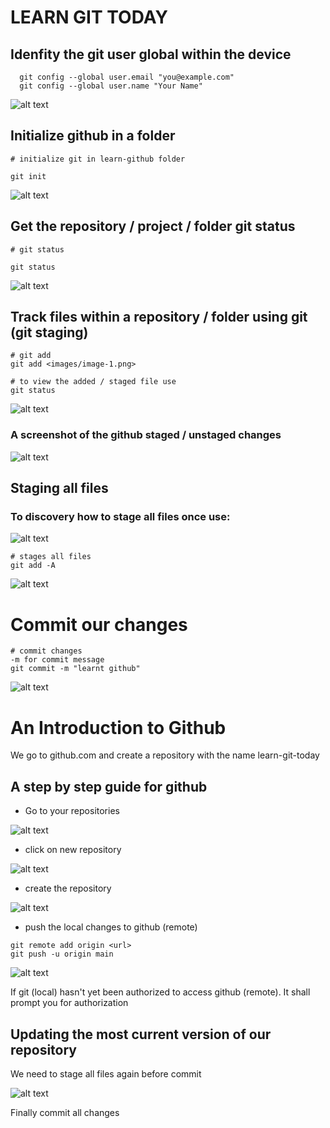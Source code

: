 # LEARN GIT TODAY

## Idenfity the git user global within the device
```
  git config --global user.email "you@example.com"
  git config --global user.name "Your Name"
```

![alt text](images/image-6.png)

## Initialize github in a folder

```
# initialize git in learn-github folder

git init

```

![alt text](images/image-1.png)

## Get the repository / project / folder git status

```
# git status

git status 
```

![alt text](images/image-2.png)

## Track files within a repository / folder using git (git staging)

```
# git add
git add <images/image-1.png>

# to view the added / staged file use
git status

```

![alt text](images/image.png)

### A screenshot of the github staged / unstaged changes 

![alt text](images/image-3.png)

## Staging all files

### To discovery how to stage all files once use:

![alt text](images/image-4.png)

```
# stages all files
git add -A
```

![alt text](images/image-5.png)

# Commit our changes
```
# commit changes 
-m for commit message
git commit -m "learnt github"
```

![alt text](images/image-7.png)

# An Introduction to Github

We go to github.com and create a repository with the name learn-git-today

## A step by step guide for github

- Go to your repositories

![alt text](images/image-8.png)

- click on new repository

![alt text](images/image-9.png)

- create the repository

![alt text](images/image-10.png)

- push the local changes to github (remote)
```
git remote add origin <url>
git push -u origin main
```

![alt text](images/image-11.png)

If git (local) hasn't yet been authorized to access github (remote). It shall prompt you for authorization

## Updating the most current version of our repository

We need to stage all files again before commit

![alt text](images/image-12.png)

Finally commit all changes

